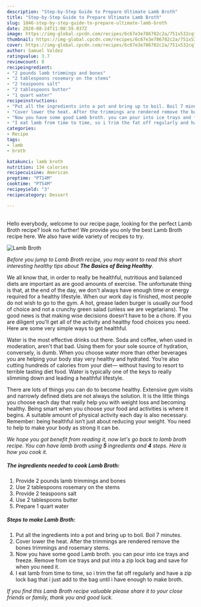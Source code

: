 ```yaml
---
description: "Step-by-Step Guide to Prepare Ultimate Lamb Broth"
title: "Step-by-Step Guide to Prepare Ultimate Lamb Broth"
slug: 1846-step-by-step-guide-to-prepare-ultimate-lamb-broth
date: 2020-08-24T11:08:59.037Z
image: https://img-global.cpcdn.com/recipes/6c67e3e786702c2a/751x532cq70/lamb-broth-recipe-main-photo.jpg
thumbnail: https://img-global.cpcdn.com/recipes/6c67e3e786702c2a/751x532cq70/lamb-broth-recipe-main-photo.jpg
cover: https://img-global.cpcdn.com/recipes/6c67e3e786702c2a/751x532cq70/lamb-broth-recipe-main-photo.jpg
author: Samuel Valdez
ratingvalue: 3.7
reviewcount: 8
recipeingredient:
- "2 pounds lamb trimmings and bones"
- "2 tablespoons rosemary on the stems"
- "2 teaspoons salt"
- "2 tablespoons butter"
- "1 quart water"
recipeinstructions:
- "Put all the ingredients into a pot and bring up to boil. Boil 7 minutes."
- "Cover lower the heat. After the trimmings are rendered remove the bones trimmings and rosemary stems."
- "Now you have some good Lamb broth. you can pour into ice trays and freeze. Remove from ice trays and put into a zip lock bag and save for when you need it."
- "I eat lamb from time to time, so i trim the fat off regularly and have a zip lock bag that i just add to the bag until i have enough to make broth."
categories:
- Recipe
tags:
- lamb
- broth

katakunci: lamb broth 
nutrition: 134 calories
recipecuisine: American
preptime: "PT14M"
cooktime: "PT54M"
recipeyield: "3"
recipecategory: Dessert

---
```

<br>
Hello everybody, welcome to our recipe page, looking for the perfect Lamb Broth recipe? look no further! We provide you only the best Lamb Broth recipe here. We also have wide variety of recipes to try.
<br>


![Lamb Broth](https://img-global.cpcdn.com/recipes/6c67e3e786702c2a/751x532cq70/lamb-broth-recipe-main-photo.jpg)

<i>Before you jump to Lamb Broth recipe, you may want to read this short interesting healthy tips about <strong>The Basics of Being Healthy</strong>.</i>

We all know that, in order to really be healthful, nutritious and balanced diets are important as are good amounts of exercise. The unfortunate thing is that, at the end of the day, we don't always have enough time or energy required for a healthy lifestyle. When our work day is finished, most people do not wish to go to the gym. A hot, grease laden burger is usually our food of choice and not a crunchy green salad (unless we are vegetarians). The good news is that making wise decisions doesn’t have to be a chore. If you are diligent you'll get all of the activity and healthy food choices you need. Here are some very simple ways to get healthful.

Water is the most effective drinks out there. Soda and coffee, when used in moderation, aren't that bad. Using them for your sole source of hydration, conversely, is dumb. When you choose water more than other beverages you are helping your body stay very healthy and hydrated. You’re also cutting hundreds of calories from your diet— without having to resort to terrible tasting diet food. Water is typically one of the keys to really slimming down and leading a healthful lifestyle.

There are lots of things you can do to become healthy. Extensive gym visits and narrowly defined diets are not always the solution. It is the little things you choose each day that really help you with weight loss and becoming healthy. Being smart when you choose your food and activities is where it begins. A suitable amount of physical activity each day is also necessary. Remember: being healthful isn’t just about reducing your weight. You need to help to make your body as strong it can be. 


<i>We hope you got benefit from reading it, now let's go back to lamb broth recipe. You can have lamb broth using <strong>5</strong> ingredients and <strong>4</strong> steps. Here is how you cook it.
</i>

##### The ingredients needed to cook Lamb Broth:

1. Provide 2 pounds lamb trimmings and bones
1. Use 2 tablespoons rosemary on the stems
1. Provide 2 teaspoons salt
1. Use 2 tablespoons butter
1. Prepare 1 quart water


##### Steps to make Lamb Broth:

1. Put all the ingredients into a pot and bring up to boil. Boil 7 minutes.
1. Cover lower the heat. After the trimmings are rendered remove the bones trimmings and rosemary stems.
1. Now you have some good Lamb broth. you can pour into ice trays and freeze. Remove from ice trays and put into a zip lock bag and save for when you need it.
1. I eat lamb from time to time, so i trim the fat off regularly and have a zip lock bag that i just add to the bag until i have enough to make broth.


<i>If you find this Lamb Broth recipe valuable please share it to your close friends or family, thank you and good luck.</i>
